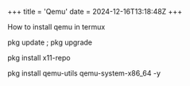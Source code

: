 +++
title = 'Qemu'
date = 2024-12-16T13:18:48Z
+++

How to install qemu in termux

pkg update ; pkg upgrade 

pkg install x11-repo

pkg install qemu-utils qemu-system-x86_64 -y
